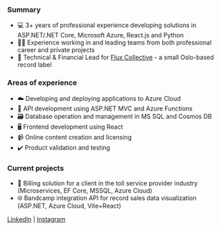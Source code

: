 ### Summary
- 💻 3+ years of professional experience developing solutions in ASP.NET/.NET Core, Microsoft Azure, React.js and Python
- 🤝🏻 Experience working in and leading teams from both professional career and private projects
- 🔧 Technical & Financial Lead for [Flux Collective](https://flux-collective.com) - a small Oslo-based record label

### Areas of experience
- ☁️ Developing and deploying applications to Azure Cloud
- 🔌 API development using ASP.NET MVC and Azure Functions
- 🗃️ Database operation and management in MS SQL and Cosmos DB
- 🖥️ Frontend development using React
- 📹 Online content creation and licensing
- ✔️ Product validation and testing

### Current projects
- 🚙 Billing solution for a client in the toll service provider industry (Microservices, EF Core, MSSQL, Azure Cloud)
- 🌐 Bandcamp integration API for record sales data visualization (ASP.NET, Azure Cloud, Vite+React)
  
[LinkedIn](https://www.linkedin.com/in/davidbmadsen/) | [Instagram](https://instagram.com/bjerregaard.mp3)
